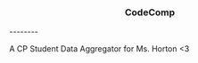 <h3 align="center">
  <b>
    CodeComp
  </b>
</h3>
--------
<br />

A CP Student Data Aggregator for Ms. Horton <3
